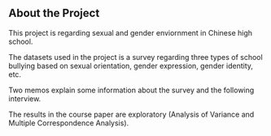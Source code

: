 ## About the Project        

This project is regarding sexual and gender enviornment in Chinese high school.

The datasets used in the project is a survey regarding three types of school bullying based on sexual orientation, gender expression, gender identity, etc.

Two memos explain some information about the survey and the following interview.

The results in the course paper are exploratory (Analysis of Variance and Multiple Correspondence Analysis). 
